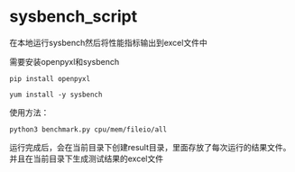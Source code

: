 # sysbench_script
在本地运行sysbench然后将性能指标输出到excel文件中

需要安装openpyxl和sysbench

```
pip install openpyxl

yum install -y sysbench
```

使用方法：
```
python3 benchmark.py cpu/mem/fileio/all
```
运行完成后，会在当前目录下创建result目录，里面存放了每次运行的结果文件。并且在当前目录下生成测试结果的excel文件

